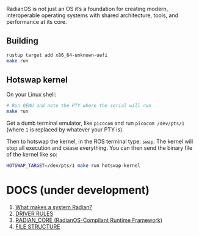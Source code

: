 RadianOS is not just an OS it’s a foundation for creating modern, interoperable operating systems with shared architecture, tools, and performance at its core.

## Building

```sh
rustup target add x86_64-unknown-uefi
make run
```

## Hotswap kernel

On your Linux shell:
```sh
# Run QEMU and note the PTY where the serial will run
make run
```

Get a dumb terminal emulator, like `picocom` and run `picocom /dev/pts/1` (where `1` is replaced by whatever your PTY is).

Then to hotswap the kernel, in the ROS terminal type: `swap`. The kernel will stop all execution and cease everything. You can then send the binary file of the kernel like so:

```sh
HOTSWAP_TARGET=/dev/pts/1 make run hotswap-kernel
```

# DOCS (under development)
1. [What makes a system Radian?](https://github.com/RadianOS/radianos/blob/master/COMPILANCE.md)
2. [DRIVER RULES](https://github.com/RadianOS/radianos/blob/master/DRIVER_COMPILANCE.md)
3. [RADIAN_CORE (RadianOS-Compilant Runtime Framework)](https://github.com/RadianOS/radianos/blob/master/RADIAN_CORE.md)
4. [FILE STRUCTURE](https://github.com/RadianOS/radianos/blob/master/STRUCT.md)

